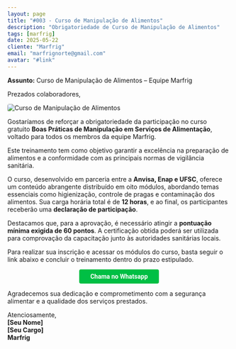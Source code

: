 ```yaml
---
layout: page
title: "#003 - Curso de Manipulação de Alimentos"
description: "Obrigatoriedade de Curso de Manipulação de Alimentos"
tags: [marfrig]
date: 2025-05-22
cliente: "Marfrig"
email: "marfrignorte@gmail.com"
avatar: "#link"
---
```

**Assunto:** Curso de Manipulação de Alimentos – Equipe Marfrig

Prezados colaboradores,

<img src="https://images.weserv.nl/?w=450&h=233&output=png&q=80&t=square&url=https://www.marfrig.com.br/pt/Imagens/receitas/receitas-banner/receitas-banner.png" alt="Curso de Manipulação de Alimentos" style="max-width: 100%;border-radius: 4px;">

Gostaríamos de reforçar a obrigatoriedade da participação no curso gratuito **Boas Práticas de Manipulação em Serviços de Alimentação**, voltado para todos os membros da equipe Marfrig. 

Este treinamento tem como objetivo garantir a excelência na preparação de alimentos e a conformidade com as principais normas de vigilância sanitária.

O curso, desenvolvido em parceria entre a **Anvisa, Enap e UFSC**, oferece um conteúdo abrangente distribuído em oito módulos, abordando temas essenciais como higienização, controle de pragas e contaminação dos alimentos. Sua carga horária total é de **12 horas**, e ao final, os participantes receberão uma **declaração de participação**.

Destacamos que, para a aprovação, é necessário atingir a **pontuação mínima exigida de 60 pontos**. A certificação obtida poderá ser utilizada para comprovação da capacitação junto às autoridades sanitárias locais.

Para realizar sua inscrição e acessar os módulos do curso, basta seguir o link abaixo e concluir o treinamento dentro do prazo estipulado.

<center><a href="{{ page.urlbt }}" class="btn" style="display: inline-block;padding: 8px 25px;color: white;font-size: 14px;text-decoration: none;border-radius: 4px;text-align: center;cursor: pointer;display: inline-block;font-weight: 700;font-family: 'Roboto', Tahoma, Verdana, Segoe, sans-serif;background-color: #00bf44;">Chama no Whatsapp</a></center>

Agradecemos sua dedicação e comprometimento com a segurança alimentar e a qualidade dos serviços prestados.

Atenciosamente,  
**[Seu Nome]**  
**[Seu Cargo]**  
**Marfrig**

